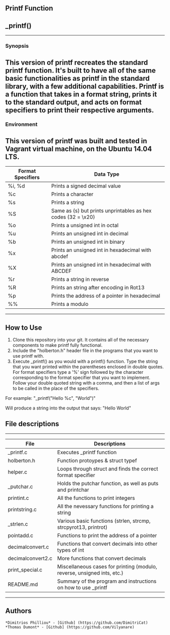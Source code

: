 ## Printf Function
## \_printf()
---
### Synopsis
This version of printf recreates the standard printf function. It's built to have all of the same basic functionalities as printf in the standard library, with a few additional capabilities. Printf is a function that takes in a format string, prints it to the standard output, and acts on format specifiers to print their respective arguments.
---
### Environment
This version of printf was built and tested in Vagrant virtual machine, on the Ubuntu 14.04 LTS.
---
Format Specifiers|Data Type
---|---
%i, %d|Prints a signed decimal value
%c|Prints a character
%s|Prints a string
%S|Same as (s) but prints unprintables as hex codes (32 = \\x20)
%o|Prints a unsigned int in octal
%u|Prints an unsigned int in decimal
%b|Prints an unsigned int in binary
%x|Prints an unsigned int in hexadecimal with abcdef
%X|Prints an unsigned int in hexadecimal with ABCDEF
%r|Prints a string in reverse
%R|Prints an string after encoding in Rot13
%p|Prints the address of a pointer in hexadecimal
%%|Prints a modulo
---
## How to Use
1) Clone this repository into your git. It contains all of the necessary components to make printf fully functional.
2) Include the "holberton.h" header file in the programs that you want to use printf with.
3) Execute \_printf() as you would with a printf() function. Type the string that you want printed within the parentheses enclosed in double quotes. For format specifiers type a '%' sign followed by the character corresponding to the format specifier that you want to implement. Follow your double quoted string with a comma, and then a list of args to be called in the place of the specifiers.

For example:
"\_printf("Hello %c", "World")"

Will produce a string into the output that says:
"Hello World"

## File descriptions
---
File|Descriptions
---|---
\_printf.c | Executes \_printf function
holberton.h | Function protoypes & struct typef
helper.c | Loops through struct and finds the correct format specifier
\_putchar.c | Holds the putchar function, as well as puts and printchar
printint.c | All the functions to print integers
printstring.c | All the nevessary functions for printing a string
\_strlen.c | Various basic functions (strlen, strcmp, strcpyrot13, printrot)
pointadd.c | Functions to print the address of a pointer
decimalconvert.c | Functions that convert decimals into other types of int
decimalconvert2.c | More functions that convert decimals
print\_special.c | Miscellaneous cases for printing (modulo, reverse, unsigned ints, etc.)
README.md | Summary of the program and instructions on how to use \_printf
---
## Authors
	*Dimitrios Philliou* - [Github] (https://github.com/DimitriCat)
	*Thomas Dumont* - [Github] (https://github.com/Vilyanare)
